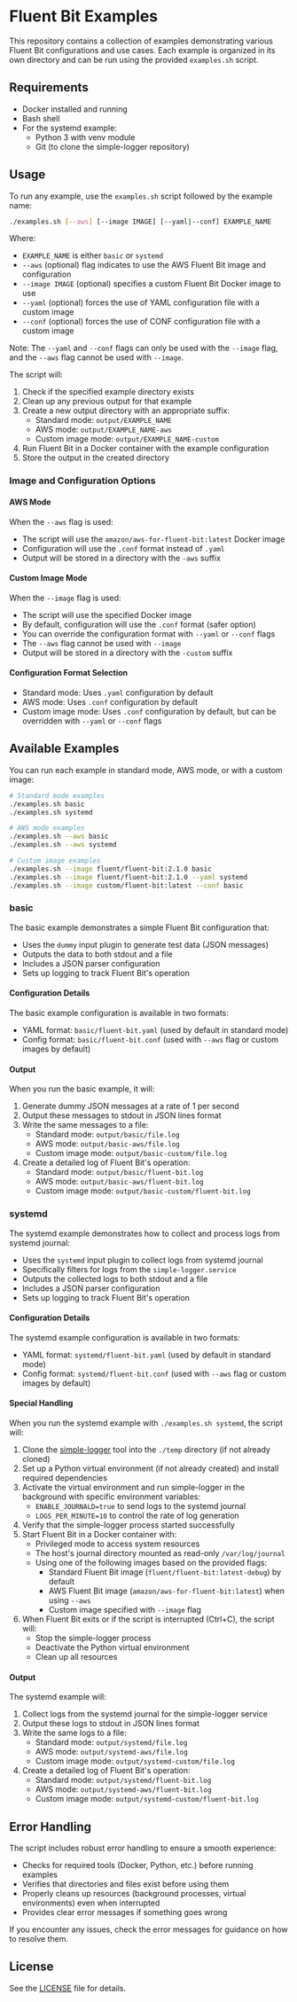 # Fluent Bit Examples

This repository contains a collection of examples demonstrating various Fluent Bit configurations and use cases. Each example is organized in its own directory and can be run using the provided `examples.sh` script.

## Requirements

- Docker installed and running
- Bash shell
- For the systemd example:
  - Python 3 with venv module
  - Git (to clone the simple-logger repository)

## Usage

To run any example, use the `examples.sh` script followed by the example name:

```bash
./examples.sh [--aws] [--image IMAGE] [--yaml|--conf] EXAMPLE_NAME
```

Where:
- `EXAMPLE_NAME` is either `basic` or `systemd`
- `--aws` (optional) flag indicates to use the AWS Fluent Bit image and configuration
- `--image IMAGE` (optional) specifies a custom Fluent Bit Docker image to use
- `--yaml` (optional) forces the use of YAML configuration file with a custom image
- `--conf` (optional) forces the use of CONF configuration file with a custom image

Note: The `--yaml` and `--conf` flags can only be used with the `--image` flag, and the `--aws` flag cannot be used with `--image`.

The script will:
1. Check if the specified example directory exists
2. Clean up any previous output for that example
3. Create a new output directory with an appropriate suffix:
   - Standard mode: `output/EXAMPLE_NAME`
   - AWS mode: `output/EXAMPLE_NAME-aws`
   - Custom image mode: `output/EXAMPLE_NAME-custom`
4. Run Fluent Bit in a Docker container with the example configuration
5. Store the output in the created directory

### Image and Configuration Options

#### AWS Mode

When the `--aws` flag is used:
- The script will use the `amazon/aws-for-fluent-bit:latest` Docker image
- Configuration will use the `.conf` format instead of `.yaml`
- Output will be stored in a directory with the `-aws` suffix

#### Custom Image Mode

When the `--image` flag is used:
- The script will use the specified Docker image
- By default, configuration will use the `.conf` format (safer option)
- You can override the configuration format with `--yaml` or `--conf` flags
- The `--aws` flag cannot be used with `--image`
- Output will be stored in a directory with the `-custom` suffix

#### Configuration Format Selection

- Standard mode: Uses `.yaml` configuration by default
- AWS mode: Uses `.conf` configuration by default
- Custom image mode: Uses `.conf` configuration by default, but can be overridden with `--yaml` or `--conf` flags

## Available Examples

You can run each example in standard mode, AWS mode, or with a custom image:

```bash
# Standard mode examples
./examples.sh basic
./examples.sh systemd

# AWS mode examples
./examples.sh --aws basic
./examples.sh --aws systemd

# Custom image examples
./examples.sh --image fluent/fluent-bit:2.1.0 basic
./examples.sh --image fluent/fluent-bit:2.1.0 --yaml systemd
./examples.sh --image custom/fluent-bit:latest --conf basic
```

### basic

The basic example demonstrates a simple Fluent Bit configuration that:

- Uses the `dummy` input plugin to generate test data (JSON messages)
- Outputs the data to both stdout and a file
- Includes a JSON parser configuration
- Sets up logging to track Fluent Bit's operation

#### Configuration Details

The basic example configuration is available in two formats:
- YAML format: `basic/fluent-bit.yaml` (used by default in standard mode)
- Config format: `basic/fluent-bit.conf` (used with `--aws` flag or custom images by default)

#### Output

When you run the basic example, it will:

1. Generate dummy JSON messages at a rate of 1 per second
2. Output these messages to stdout in JSON lines format
3. Write the same messages to a file:
   - Standard mode: `output/basic/file.log`
   - AWS mode: `output/basic-aws/file.log`
   - Custom image mode: `output/basic-custom/file.log`
4. Create a detailed log of Fluent Bit's operation:
   - Standard mode: `output/basic/fluent-bit.log`
   - AWS mode: `output/basic-aws/fluent-bit.log`
   - Custom image mode: `output/basic-custom/fluent-bit.log`

### systemd

The systemd example demonstrates how to collect and process logs from systemd journal:

- Uses the `systemd` input plugin to collect logs from systemd journal
- Specifically filters for logs from the `simple-logger.service`
- Outputs the collected logs to both stdout and a file
- Includes a JSON parser configuration
- Sets up logging to track Fluent Bit's operation

#### Configuration Details

The systemd example configuration is available in two formats:
- YAML format: `systemd/fluent-bit.yaml` (used by default in standard mode)
- Config format: `systemd/fluent-bit.conf` (used with `--aws` flag or custom images by default)

#### Special Handling

When you run the systemd example with `./examples.sh systemd`, the script will:

1. Clone the [simple-logger](https://github.com/ShelbyZ/simple-logger) tool into the `./temp` directory (if not already cloned)
2. Set up a Python virtual environment (if not already created) and install required dependencies
3. Activate the virtual environment and run simple-logger in the background with specific environment variables:
   - `ENABLE_JOURNALD=true` to send logs to the systemd journal
   - `LOGS_PER_MINUTE=10` to control the rate of log generation
4. Verify that the simple-logger process started successfully
5. Start Fluent Bit in a Docker container with:
   - Privileged mode to access system resources
   - The host's journal directory mounted as read-only `/var/log/journal`
   - Using one of the following images based on the provided flags:
     - Standard Fluent Bit image (`fluent/fluent-bit:latest-debug`) by default
     - AWS Fluent Bit image (`amazon/aws-for-fluent-bit:latest`) when using `--aws`
     - Custom image specified with `--image` flag
6. When Fluent Bit exits or if the script is interrupted (Ctrl+C), the script will:
   - Stop the simple-logger process
   - Deactivate the Python virtual environment
   - Clean up all resources

#### Output

The systemd example will:

1. Collect logs from the systemd journal for the simple-logger service
2. Output these logs to stdout in JSON lines format
3. Write the same logs to a file:
   - Standard mode: `output/systemd/file.log`
   - AWS mode: `output/systemd-aws/file.log`
   - Custom image mode: `output/systemd-custom/file.log`
4. Create a detailed log of Fluent Bit's operation:
   - Standard mode: `output/systemd/fluent-bit.log`
   - AWS mode: `output/systemd-aws/fluent-bit.log`
   - Custom image mode: `output/systemd-custom/fluent-bit.log`

## Error Handling

The script includes robust error handling to ensure a smooth experience:

- Checks for required tools (Docker, Python, etc.) before running examples
- Verifies that directories and files exist before using them
- Properly cleans up resources (background processes, virtual environments) even when interrupted
- Provides clear error messages if something goes wrong

If you encounter any issues, check the error messages for guidance on how to resolve them.

## License

See the [LICENSE](LICENSE) file for details.
